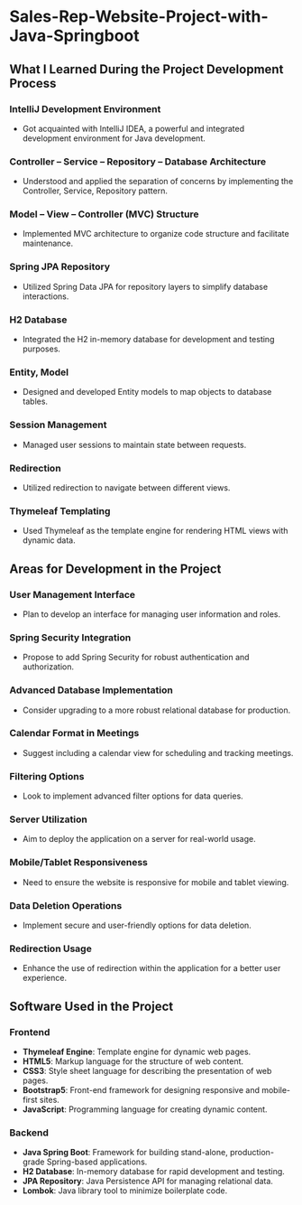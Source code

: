 # Sales-Rep-Website-Project-with-Java-Springboot

## What I Learned During the Project Development Process

### IntelliJ Development Environment
- Got acquainted with IntelliJ IDEA, a powerful and integrated development environment for Java development.

### Controller – Service – Repository – Database Architecture
- Understood and applied the separation of concerns by implementing the Controller, Service, Repository pattern.

### Model – View – Controller (MVC) Structure
- Implemented MVC architecture to organize code structure and facilitate maintenance.

### Spring JPA Repository
- Utilized Spring Data JPA for repository layers to simplify database interactions.

### H2 Database
- Integrated the H2 in-memory database for development and testing purposes.

### Entity, Model
- Designed and developed Entity models to map objects to database tables.

### Session Management
- Managed user sessions to maintain state between requests.

### Redirection
- Utilized redirection to navigate between different views.

### Thymeleaf Templating
- Used Thymeleaf as the template engine for rendering HTML views with dynamic data.

## Areas for Development in the Project

### User Management Interface
- Plan to develop an interface for managing user information and roles.

### Spring Security Integration
- Propose to add Spring Security for robust authentication and authorization.

### Advanced Database Implementation
- Consider upgrading to a more robust relational database for production.

### Calendar Format in Meetings
- Suggest including a calendar view for scheduling and tracking meetings.

### Filtering Options
- Look to implement advanced filter options for data queries.

### Server Utilization
- Aim to deploy the application on a server for real-world usage.

### Mobile/Tablet Responsiveness
- Need to ensure the website is responsive for mobile and tablet viewing.

### Data Deletion Operations
- Implement secure and user-friendly options for data deletion.

### Redirection Usage
- Enhance the use of redirection within the application for a better user experience.

## Software Used in the Project

### Frontend
- **Thymeleaf Engine**: Template engine for dynamic web pages.
- **HTML5**: Markup language for the structure of web content.
- **CSS3**: Style sheet language for describing the presentation of web pages.
- **Bootstrap5**: Front-end framework for designing responsive and mobile-first sites.
- **JavaScript**: Programming language for creating dynamic content.

### Backend
- **Java Spring Boot**: Framework for building stand-alone, production-grade Spring-based applications.
- **H2 Database**: In-memory database for rapid development and testing.
- **JPA Repository**: Java Persistence API for managing relational data.
- **Lombok**: Java library tool to minimize boilerplate code.
